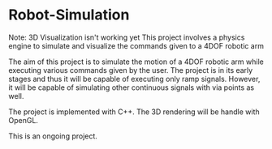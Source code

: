 # Robot-Simulation
Note: 3D Visualization isn't working yet
This project involves a physics engine to simulate and visualize the commands given to a 4DOF robotic arm 

The aim of this project is to simulate the motion of a 4DOF robotic arm while executing various commands given 
by the user. The project is in its early stages and thus it will be capable of executing only ramp signals.
However, it will be capable of simulating other continuous signals with via points as well.

The project is implemented with C++. The 3D rendering will be handle with OpenGL.

This is an ongoing project.
